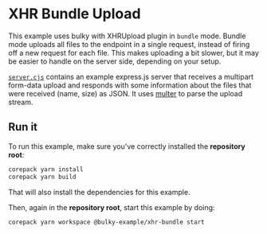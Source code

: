 # XHR Bundle Upload

This example uses bulky with XHRUpload plugin in `bundle` mode. Bundle mode uploads all files to the endpoint in a single request, instead of firing off a new request for each file. This makes uploading a bit slower, but it may be easier to handle on the server side, depending on your setup.

[`server.cjs`](./server.cjs) contains an example express.js server that receives a multipart form-data upload and responds with some information about the files that were received (name, size) as JSON. It uses [multer](https://npmjs.com/package/multer) to parse the upload stream.

## Run it

To run this example, make sure you've correctly installed the **repository root**:

```sh
corepack yarn install
corepack yarn build
```

That will also install the dependencies for this example.

Then, again in the **repository root**, start this example by doing:

```sh
corepack yarn workspace @bulky-example/xhr-bundle start
```
